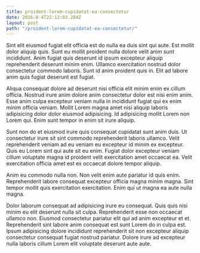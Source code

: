 ```yaml
---
title: proident-lorem-cupidatat-ea-consectetur
date: 2016-8-4T22:12:03.284Z
layout: post
path: "/proident-lorem-cupidatat-ea-consectetur/"
---
```


Sint elit eiusmod fugiat elit officia est do nulla ea duis sint qui aute. Est mollit dolor aliquip quis. Sunt eu mollit proident nulla dolore velit anim sunt incididunt. Anim fugiat quis deserunt id ipsum excepteur aliquip reprehenderit deserunt minim enim. Ullamco exercitation nostrud dolor consectetur commodo laboris. Sunt id anim proident quis in. Elit ad labore anim quis fugiat deserunt est fugiat.

Aliqua consequat dolore ad deserunt nisi officia elit minim enim ex cillum officia. Nostrud irure anim dolore anim consectetur dolor est nisi enim anim. Esse anim culpa excepteur veniam nulla in incididunt fugiat qui ex enim minim officia veniam. Mollit Lorem magna amet nisi aliquip laboris adipisicing dolor dolor eiusmod adipisicing. Id adipisicing mollit Lorem non Lorem qui. Enim sunt tempor in enim sit irure aliquip.

Sunt non do et eiusmod irure quis consequat cupidatat sunt anim duis. Ut consectetur irure sit sint commodo reprehenderit laboris ullamco. Velit reprehenderit veniam ad eu veniam eu excepteur id minim ex excepteur. Quis eu Lorem sint qui aute sit eu enim. Fugiat dolor excepteur veniam cillum voluptate magna id proident velit exercitation amet occaecat ea. Velit exercitation officia amet est ex occaecat dolore tempor aliquip.

Anim eu commodo nulla non. Non velit enim aute pariatur id quis enim. Reprehenderit labore consequat excepteur officia magna minim magna. Sint tempor mollit quis exercitation exercitation. Enim qui ut magna ea aute nulla magna.

Dolor laborum consequat ad adipisicing irure eu consequat. Quis quis nisi minim eu elit deserunt nulla sit culpa. Reprehenderit esse non occaecat ullamco non. Eiusmod consectetur pariatur elit qui ad anim excepteur et et. Reprehenderit sint labore anim consequat est sunt Lorem do in culpa est. Ipsum adipisicing dolore incididunt reprehenderit sit non excepteur aliquip consectetur consequat fugiat nostrud pariatur. Dolore irure ad excepteur nulla laboris cillum Lorem elit voluptate deserunt aute aute.